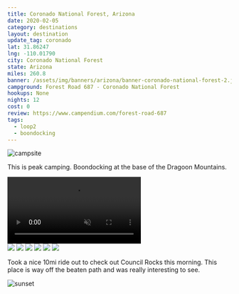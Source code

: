 ```yaml
---
title: Coronado National Forest, Arizona
date: 2020-02-05
category: destinations
layout: destination
update_tag: coronado
lat: 31.86247
lng: -110.01790
city: Coronado National Forest
state: Arizona
miles: 260.8
banner: /assets/img/banners/arizona/banner-coronado-national-forest-2.jpg
campground: Forest Road 687 - Coronado National Forest
hookups: None
nights: 12
cost: 0
review: https://www.campendium.com/forest-road-687
tags:
  - loop2
  - boondocking
---
```


![campsite](/assets/img/destinations/arizona/tombstone/campsite.jpg)
<p class="text-center">
    This is peak camping. Boondocking at the base of the Dragoon Mountains.
</p>

<video controls muted>
    <source src="/assets/img/destinations/arizona/tombstone/biking.mp4" type="video/mp4">
</video>

<div class="img-slider">
    <img src="/assets/img/destinations/arizona/tombstone/council-rocks-1.jpg">
    <img src="/assets/img/destinations/arizona/tombstone/council-rocks-2.jpg">
    <img src="/assets/img/destinations/arizona/tombstone/council-rocks-3.jpg">
    <img src="/assets/img/destinations/arizona/tombstone/council-rocks-4.jpg">
    <img src="/assets/img/destinations/arizona/tombstone/council-rocks-5.jpg">
    <img src="/assets/img/destinations/arizona/tombstone/council-rocks-6.jpg">
</div>

<p>
    Took a nice 10mi ride out to check out Council Rocks this morning. This place is way off the beaten path and was really interesting to see.
</p>

![sunset](/assets/img/destinations/arizona/tombstone/sunset.jpg)
